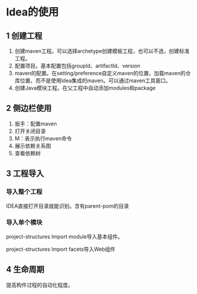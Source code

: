 # Idea的使用

## 1 创建工程

1. 创建maven工程。可以选择archetype创建模板工程，也可以不选，创建标准工程。
2. 配置项目。基本配置包括groupId、artifactId、version
3. maven的配置。在setting/preference自定义maven的位置，加载maven的仓库位置，而不是使用Idea集成的maven。可以通过maven工具窗口。
4. 创建Java模块工程。在父工程中自动添加modules和package


## 2 侧边栏使用


1. 扳手：配置maven
2. 打开关闭目录
3. M：表示执行maven命令
4. 展示依赖关系图
5. 查看依赖树


## 3 工程导入

### 导入整个工程
IDEA直接打开目录就能识别。含有parent-pom的目录

### 导入单个模块

project-structures Import module导入基本组件。

project-structures Import facets导入Web组件


## 4 生命周期
提高构件过程的自动化程度。